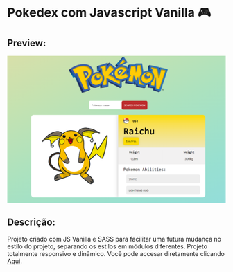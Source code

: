# Pokedex com Javascript Vanilla 🎮

## Preview:

<img src="./assets/pokedex.png" />

## Descrição:

Projeto criado com JS Vanilla e SASS para facilitar uma futura mudança no estilo do projeto, separando os estilos em módulos diferentes. Projeto totalmente responsivo e dinâmico. Você pode accesar diretamente clicando [Aqui]('1maatheus.github.io/pokedex-js-vanilla/').
